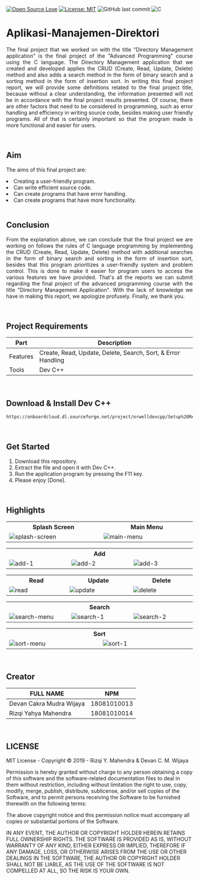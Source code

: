 [![Open Source Love](https://badges.frapsoft.com/os/v1/open-source.svg?style=flat)](https://github.com/ellerbrock/open-source-badges/)
[![License: MIT](https://img.shields.io/badge/License-MIT-green.svg)](https://opensource.org/licenses/MIT)
![GitHub last commit](https://img.shields.io/github/last-commit/yahyamahen/FP-Pemrograman-Lanjut)
![C](https://img.shields.io/badge/c%20-%2300599C.svg?&logo=c&logoColor=white)

# Aplikasi-Manajemen-Direktori
<p align="justify">
	The final project that we worked on with the title "Directory Management application" is the final project of the "Advanced Programming" course using the C language. The Directory Management application that we created and developed applies the CRUD (Create, Read, Update, Delete) method and also adds a search method in the form of binary search and a sorting method in the form of insertion sort. In writing this final project report, we will provide some definitions related to the final project title, because without a clear understanding, the information presented will not be in accordance with the final project results presented. Of course, there are other factors that need to be considered in programming, such as error handling and efficiency in writing source code, besides making user friendly programs. All of that is certainly important so that the program made is more functional and easier for users. 
</p>
<br>

## Aim
<p>The aims of this final project are:</p>
	<li>Creating a user-friendly program.</li>
	<li>Can write efficient source code.</li>
	<li>Can create programs that have error handling.</li>
	<li>Can create programs that have more functionality.</li>

<br>

## Conclusion
<p align="justify">
	From the explanation above, we can conclude that the final project we are working on follows the rules of C language programming by implementing the CRUD (Create, Read, Update, Delete) method with additional searches in the form of binary search and sorting in the form of insertion sort, besides that this program prioritizes a user-friendly system and problem control. This is done to make it easier for program users to access the various features we have provided. That's all the reports we can submit regarding the final project of the advanced programming course with the title "Directory Management Application". With the lack of knowledge we have in making this report, we apologize profusely. Finally, we thank you.
</p>

<br>

## Project Requirements
| Part | Description |
| --- | --- |
| Features | Create, Read, Update, Delete, Search, Sort, & Error Handling |
| Tools | Dev C++ |

<br>

## Download & Install Dev C++
```bash
https://onboardcloud.dl.sourceforge.net/project/orwelldevcpp/Setup%20Releases/Dev-Cpp%205.11%20TDM-GCC%204.9.2%20Setup.exe
```

<br>

## Get Started
1. Download this repository.<br>
2. Extract the file and open it with Dev C++.<br>
3. Run the application program by pressing the F11 key.<br>
4. Please enjoy [Done].

<br>

## Highlights
<table>
<tr>
<th width="420">Splash Screen</th>
<th width="420">Main Menu</th>
</tr>
<tr>
<td><img src="https://github.com/yahyamahen/FP-Pemrograman-Lanjut/assets/54527592/8e40f780-5b1e-4b59-a609-d7c407048f92" alt="splash-screen"></td>
<td><img src="https://github.com/yahyamahen/FP-Pemrograman-Lanjut/assets/54527592/50ce28a6-e827-4751-ae20-fa9e0bbe60fe" alt="main-menu"></td>
</tr>
</table>
<table>
<tr>
<th colspan="3">Add</th>
</tr>
<tr>
<td width="280"><img src="https://github.com/yahyamahen/FP-Pemrograman-Lanjut/assets/54527592/f7a9c47a-5d1c-422a-959d-4ec833466874" alt="add-1"></td>
<td width="280"><img src="https://github.com/yahyamahen/FP-Pemrograman-Lanjut/assets/54527592/1a7b8e9f-8de5-42e2-9b16-27545e951c1c" alt="add-2"></td>
<td width="280"><img src="https://github.com/yahyamahen/FP-Pemrograman-Lanjut/assets/54527592/5cb88617-bbc5-411b-ace0-0210816452c1" alt="add-3"></td>
</tr>
</table>
<table>
<tr>
<th width="280">Read</th>
<th width="280">Update</th>
<th width="280">Delete</th>
</tr>
<tr>
<td><img src="https://github.com/yahyamahen/FP-Pemrograman-Lanjut/assets/54527592/9044d453-0cb1-47be-89d5-d03becbb2de0" alt="read"></td>
<td><img src="https://github.com/yahyamahen/FP-Pemrograman-Lanjut/assets/54527592/e12b449a-86d4-4112-be49-b20c1cdf4a38" alt="update"></td>
<td><img src="https://github.com/yahyamahen/FP-Pemrograman-Lanjut/assets/54527592/7be21983-f05b-41b0-92c5-ec0ccbd580ee" alt="delete"></td>
</tr>
</table>
<table>
<tr>
<th colspan="3">Search</th>
</tr>
<tr>
<td width="280"><img src="https://github.com/yahyamahen/FP-Pemrograman-Lanjut/assets/54527592/2531ebbd-ffdc-4117-ad6b-923e536767ed" alt="search-menu"></td>
<td width="280"><img src="https://github.com/yahyamahen/FP-Pemrograman-Lanjut/assets/54527592/90fd35c4-8dfb-4db0-aa22-575f5b903820" alt="search-1"></td>
<td width="280"><img src="https://github.com/yahyamahen/FP-Pemrograman-Lanjut/assets/54527592/b8f054bd-639b-45ac-a17f-826b31a42e9e" alt="search-2"></td>
</tr>
</table>
<table>
<tr>
<th colspan="2">Sort</th>
</tr>
<tr>
<td width="420"><img src="https://github.com/yahyamahen/FP-Pemrograman-Lanjut/assets/54527592/25ff6f97-dabc-4ddb-a9ce-5c878f916e17" alt="sort-menu"></td>
<td width="420"><img src="https://github.com/yahyamahen/FP-Pemrograman-Lanjut/assets/54527592/3d53ef50-2acb-4037-90c9-7efa5773d9d8" alt="sort-1"></td>
</tr>
</table>

<br>

## Creator
| FULL NAME | NPM |
| --- | --- |
| Devan Cakra Mudra Wijaya | 18081010013 |
| Rizqi Yahya Mahendra | 18081010014 |

<br>

## LICENSE
MIT License - Copyright © 2019 - Rizqi Y. Mahendra & Devan C. M. Wijaya

Permission is hereby granted without charge to any person obtaining a copy of this software and the software-related documentation files to deal in them without restriction, including without limitation the right to use, copy, modify, merge, publish, distribute, sublicense, and/or sell copies of the Software, and to permit persons receiving the Software to be furnished therewith on the following terms:

The above copyright notice and this permission notice must accompany all copies or substantial portions of the Software.

IN ANY EVENT, THE AUTHOR OR COPYRIGHT HOLDER HEREIN RETAINS FULL OWNERSHIP RIGHTS. THE SOFTWARE IS PROVIDED AS IS, WITHOUT WARRANTY OF ANY KIND, EITHER EXPRESS OR IMPLIED, THEREFORE IF ANY DAMAGE, LOSS, OR OTHERWISE ARISES FROM THE USE OR OTHER DEALINGS IN THE SOFTWARE, THE AUTHOR OR COPYRIGHT HOLDER SHALL NOT BE LIABLE, AS THE USE OF THE SOFTWARE IS NOT COMPELLED AT ALL, SO THE RISK IS YOUR OWN.
